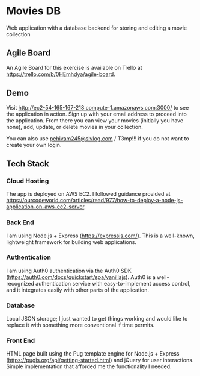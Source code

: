 # Movies DB
Web application with a database backend for storing and editing a movie collection

## Agile Board
An Agile Board for this exercise is available on Trello at https://trello.com/b/0HEmhdya/agile-board.

## Demo
Visit http://ec2-54-165-167-218.compute-1.amazonaws.com:3000/ to see the application in action.
Sign up with your email address to proceed into the application. From there you can view your movies (initially you have none), add, update, or delete movies in your collection.

You can also use pehivam245@slvlog.com / T3mp!!! if you do not want to create your own login.

## Tech Stack

### Cloud Hosting
The app is deployed on AWS EC2. I followed guidance provided at https://ourcodeworld.com/articles/read/977/how-to-deploy-a-node-js-application-on-aws-ec2-server.

### Back End
I am using Node.js + Express (https://expressjs.com/). This is a well-known, lightweight framework for building web applications. 

### Authentication
I am using Auth0 authentication via the Auth0 SDK (https://auth0.com/docs/quickstart/spa/vanillajs). 
Auth0 is a well-recognized authentication service with easy-to-implement access control, and it integrates easily with other parts of the application.

### Database
Local JSON storage; I just wanted to get things working and would like to replace it with something more conventional if time permits.

### Front End
HTML page built using the Pug template engine for Node.js + Express (https://pugjs.org/api/getting-started.html) and jQuery for user interactions.
Simple implementation that afforded me the functionality I needed.
